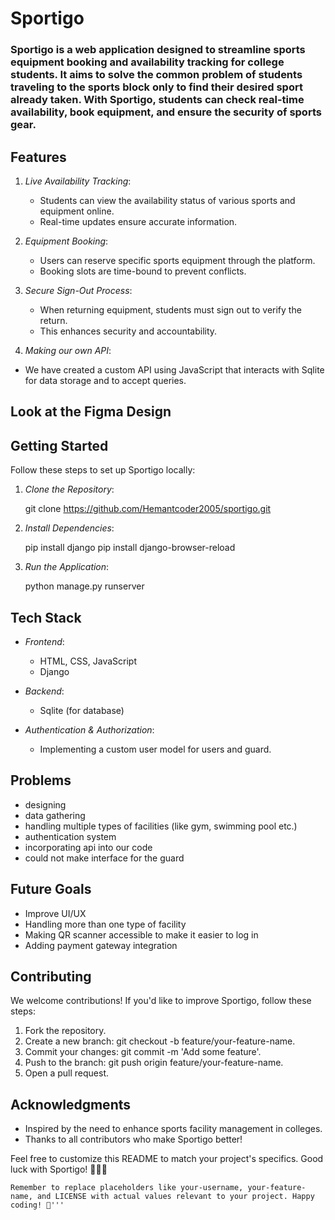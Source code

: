 # Sportigo

### Sportigo is a web application designed to streamline sports equipment booking and availability tracking for college students. It aims to solve the common problem of students traveling to the sports block only to find their desired sport already taken. With Sportigo, students can check real-time availability, book equipment, and ensure the security of sports gear.

## Features

1. *Live Availability Tracking*:
   - Students can view the availability status of various sports and equipment online.
   - Real-time updates ensure accurate information.

2. *Equipment Booking*:
   - Users can reserve specific sports equipment through the platform.
   - Booking slots are time-bound to prevent conflicts.

3. *Secure Sign-Out Process*:
   - When returning equipment, students must sign out to verify the return.
   - This enhances security and accountability.
   
4.  *Making our own API*: 
   - We have created a custom API using JavaScript that interacts with Sqlite for data storage and to accept queries.

## Look at the Figma Design
<a href="https://www.figma.com/file/tcvaxu6Qg2KwETBUb2CC9u/Hackathon?type=design&node-id=2-3&mode=design&t=uEbCvYsw7OpXXE68-0"
target="_blank"></a>


## Getting Started

Follow these steps to set up Sportigo locally:

1. *Clone the Repository*:
   
   git clone https://github.com/Hemantcoder2005/sportigo.git
   

2. *Install Dependencies*:
   
   pip install django
   pip install django-browser-reload
   
   

3. *Run the Application*:
   
   python manage.py runserver
   

## Tech Stack

- *Frontend*:
  - HTML, CSS, JavaScript
  - Django

- *Backend*:
  - Sqlite (for database)

- *Authentication & Authorization*:
  - Implementing  a custom user model for users and guard.
## Problems
- designing
- data gathering
- handling multiple types of facilities (like gym, swimming pool etc.)
- authentication system
- incorporating api into our code
- could not make interface for the guard 

## Future Goals
-  Improve UI/UX
-  Handling more than one type of facility
-  Making QR scanner accessible to make it easier to log in
-  Adding payment gateway integration

## Contributing

We welcome contributions! If you'd like to improve Sportigo, follow these steps:

1. Fork the repository.
2. Create a new branch: git checkout -b feature/your-feature-name.
3. Commit your changes: git commit -m 'Add some feature'.
4. Push to the branch: git push origin feature/your-feature-name.
5. Open a pull request.


## Acknowledgments

- Inspired by the need to enhance sports facility management in colleges.
- Thanks to all contributors who make Sportigo better!

Feel free to customize this README to match your project's specifics. Good luck with Sportigo! 🏀🎾🏓
```
Remember to replace placeholders like your-username, your-feature-name, and LICENSE with actual values relevant to your project. Happy coding! 🚀'''

